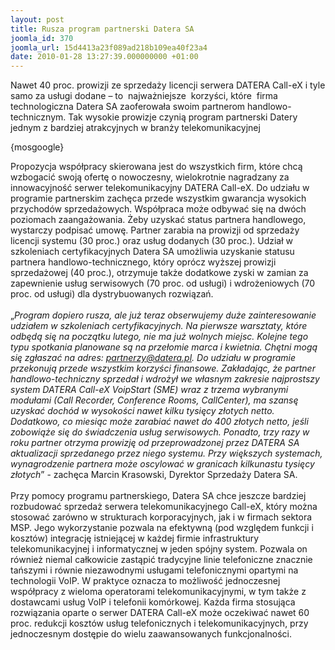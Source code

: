 ```yaml
---
layout: post
title: Rusza program partnerski Datera SA
joomla_id: 370
joomla_url: 15d4413a23f089ad218b109ea40f23a4
date: 2010-01-28 13:27:39.000000000 +01:00
---
```

Nawet 40 proc. prowizji ze sprzedaży licencji serwera DATERA Call-eX i tyle samo za usługi dodane &ndash; to&nbsp; najważniejsze&nbsp; korzyści, kt&oacute;re&nbsp; firma technologiczna Datera SA zaoferowała swoim partnerom handlowo-technicznym. Tak wysokie prowizje czynią program partnerski Datery jednym z bardziej atrakcyjnych w branży telekomunikacyjnej<p>{mosgoogle}</p><p>Propozycja wsp&oacute;łpracy skierowana jest do wszystkich firm, kt&oacute;re chcą wzbogacić swoją ofertę o nowoczesny, wielokrotnie nagradzany za innowacyjność serwer telekomunikacyjny DATERA Call-eX. Do udziału w programie partnerskim zachęca przede wszystkim gwarancja wysokich przychod&oacute;w sprzedażowych. Wsp&oacute;łpraca może odbywać się na dw&oacute;ch poziomach zaangażowania. Żeby uzyskać status partnera handlowego, wystarczy podpisać umowę. Partner zarabia na prowizji od sprzedaży licencji systemu (30 proc.) oraz usług dodanych (30 proc.). Udział w szkoleniach certyfikacyjnych Datera SA umożliwia uzyskanie statusu partnera handlowo-technicznego, kt&oacute;ry opr&oacute;cz wyższej prowizji sprzedażowej (40 proc.), otrzymuje także dodatkowe zyski w zamian za zapewnienie usług serwisowych (70 proc. od usługi) i wdrożeniowych (70 proc. od usługi) dla dystrybuowanych rozwiązań. <br /><br />&bdquo;<em>Program dopiero rusza, ale już teraz obserwujemy duże zainteresowanie udziałem w szkoleniach certyfikacyjnych. Na pierwsze warsztaty, kt&oacute;re odbędą się na początku lutego, nie ma już wolnych miejsc. Kolejne tego typu spotkania planowane są na przełomie marca i kwietnia. Chętni mogą się zgłaszać na adres: partnerzy@datera.pl. Do udziału w programie przekonują przede wszystkim korzyści finansowe. Zakładając, że partner handlowo-techniczny sprzedał i wdrożył we własnym zakresie najprostszy system DATERA Call-eX VoipStart (SME) wraz z trzema wybranymi modułami (Call Recorder, Conference Rooms, CallCenter), ma szansę uzyskać doch&oacute;d w wysokości nawet kilku tysięcy złotych netto. Dodatkowo, co miesiąc może zarabiać nawet do 400 złotych netto, jeśli zobowiąże się do świadczenia usług serwisowych. Ponadto, trzy razy w roku partner otrzyma prowizję od przeprowadzonej przez DATERA SA aktualizacji sprzedanego przez niego systemu. Przy większych systemach, wynagrodzenie partnera może oscylować w granicach kilkunastu tysięcy złotych</em>&rdquo; - zachęca Marcin Krasowski, Dyrektor Sprzedaży Datera SA. <br /><br />Przy pomocy programu partnerskiego, Datera SA chce jeszcze bardziej rozbudować sprzedaż serwera telekomunikacyjnego Call-eX, kt&oacute;ry można stosować zar&oacute;wno w strukturach korporacyjnych, jak i w firmach sektora MSP. Jego wykorzystanie pozwala na efektywną (pod względem funkcji i koszt&oacute;w) integrację istniejącej w każdej firmie infrastruktury telekomunikacyjnej i informatycznej w jeden sp&oacute;jny system. Pozwala on r&oacute;wnież niemal całkowicie zastąpić tradycyjne linie telefoniczne znacznie tańszymi i r&oacute;wnie niezawodnymi usługami telefonicznymi opartymi na technologii VoIP. W praktyce oznacza to możliwość jednoczesnej wsp&oacute;łpracy z wieloma operatorami telekomunikacyjnymi, w tym także z dostawcami usług VoIP i telefonii kom&oacute;rkowej. Każda firma stosująca rozwiązania oparte o serwer DATERA Call-eX może oczekiwać nawet 60 proc. redukcji koszt&oacute;w usług telefonicznych i telekomunikacyjnych, przy jednoczesnym dostępie do wielu zaawansowanych funkcjonalności. </p>
